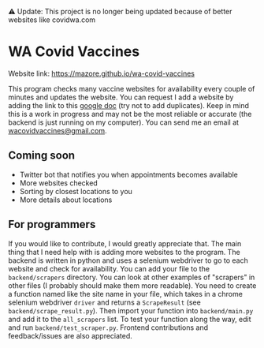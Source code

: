 :warning: Update: This project is no longer being updated because of better websites like covidwa.com

# WA Covid Vaccines

Website link: https://mazore.github.io/wa-covid-vaccines

This program checks many vaccine websites for availability every couple of minutes and updates the website. You can request I add a website by adding the link to this [google doc](https://docs.google.com/document/d/1c29oy3h_LXEAy_7b93bnpQrB5mGDv5UkRzwFqydWe84/edit?usp=sharing) (try not to add duplicates). Keep in mind this is a work in progress and may not be the most reliable or accurate (the backend is just running on my computer). You can send me an email at wacovidvaccines@gmail.com.

## Coming soon
- Twitter bot that notifies you when appointments becomes available
- More websites checked
- Sorting by closest locations to you
- More details about locations

## For programmers

If you would like to contribute, I would greatly appreciate that. The main thing that I need help with is adding more websites to the program. The backend is written in python and uses a selenium webdriver to go to each website and check for availability. You can add your file to the `backend/scrapers` directory. You can look at other examples of "scrapers" in other files (I probably should make them more readable). You need to create a function named like the site name in your file, which takes in a chrome selenium webdriver `driver` and returns a `ScrapeResult` (see `backend/scrape_result.py`). Then import your function into `backend/main.py` and add it to the `all_scrapers` list. To test your function along the way, edit and run `backend/test_scraper.py`. Frontend contributions and feedback/issues are also appreciated.
